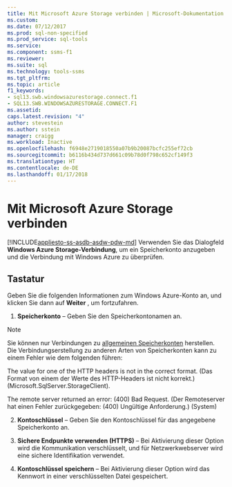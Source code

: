 ```yaml
---
title: Mit Microsoft Azure Storage verbinden | Microsoft-Dokumentation
ms.custom: 
ms.date: 07/12/2017
ms.prod: sql-non-specified
ms.prod_service: sql-tools
ms.service: 
ms.component: ssms-f1
ms.reviewer: 
ms.suite: sql
ms.technology: tools-ssms
ms.tgt_pltfrm: 
ms.topic: article
f1_keywords:
- sql13.swb.windowsazurestorage.connect.f1
- SQL13.SWB.WINDOWSAZURESTORAGE.CONNECT.F1
ms.assetid: 
caps.latest.revision: "4"
author: stevestein
ms.author: sstein
manager: craigg
ms.workload: Inactive
ms.openlocfilehash: f6948e2719018550a07b9b20087bcfc255ef72cb
ms.sourcegitcommit: b6116b434d737d661c09b78d0f798c652cf149f3
ms.translationtype: HT
ms.contentlocale: de-DE
ms.lasthandoff: 01/17/2018
---
```

# <a name="connect-to-microsoft-azure-storage"></a>Mit Microsoft Azure Storage verbinden
[!INCLUDE[appliesto-ss-asdb-asdw-pdw-md](../../includes/appliesto-ss-asdb-asdw-pdw-md.md)] Verwenden Sie das Dialogfeld **Windows Azure Storage-Verbindung**, um ein Speicherkonto anzugeben und die Verbindung mit Windows Azure zu überprüfen.  
  
## <a name="options"></a>Tastatur  
Geben Sie die folgenden Informationen zum Windows Azure-Konto an, und klicken Sie dann auf **Weiter** , um fortzufahren.  
  
1.  **Speicherkonto** – Geben Sie den Speicherkontonamen an.

   >[!NOTE]
   > Sie können nur Verbindungen zu [allgemeinen Speicherkonten](https://docs.microsoft.com/en-us/azure/storage/storage-introduction#introducing-the-azure-storage-services) herstellen. Die Verbindungserstellung zu anderen Arten von Speicherkonten kann zu einem Fehler wie dem folgenden führen:
   >
   >  The value for one of the HTTP headers is not in the correct format. (Das Format von einem der Werte des HTTP-Headers ist nicht korrekt.) (Microsoft.SqlServer.StorageClient).
   >
   >  The remote server returned an error: (400) Bad Request. (Der Remoteserver hat einen Fehler zurückgegeben: (400) Ungültige Anforderung.) (System)

2.  **Kontoschlüssel** – Geben Sie den Kontoschlüssel für das angegebene Speicherkonto an.  
  
3.  **Sichere Endpunkte verwenden (HTTPS)** – Bei Aktivierung dieser Option wird die Kommunikation verschlüsselt, und für Netzwerkwebserver wird eine sichere Identifikation verwendet.  
  
4.  **Kontoschlüssel speichern** – Bei Aktivierung dieser Option wird das Kennwort in einer verschlüsselten Datei gespeichert.  
  
